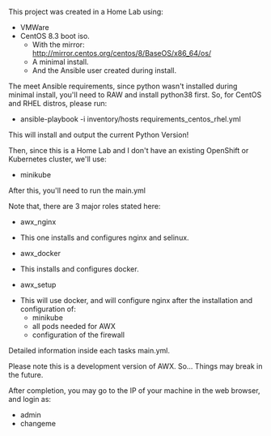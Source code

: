 This project was created in a Home Lab using:

* VMWare
* CentOS 8.3 boot iso.
  * With the mirror: http://mirror.centos.org/centos/8/BaseOS/x86_64/os/
  * A minimal install.
  * And the Ansible user created during install.

The meet Ansible requirements, since python wasn't installed during minimal install, you'll need to RAW and install python38 first.
So, for CentOS and RHEL distros, please run:

* ansible-playbook -i inventory/hosts requirements_centos_rhel.yml

This will install and output the current Python Version!

Then, since this is a Home Lab and I don't have an existing OpenShift or Kubernetes cluster, we'll use:

* minikube

After this, you'll need to run the main.yml

Note that, there are 3 major roles stated here:

- awx_nginx
 * This one installs and configures nginx and selinux.


- awx_docker
 * This installs and configures docker.


- awx_setup
 * This will use docker, and will configure nginx after the installation and configuration of:
   - minikube
   - all pods needed for AWX
   - configuration of the firewall

Detailed information inside each tasks main.yml.

Please note this is a development version of AWX. So... Things may break in the future.

After completion, you may go to the IP of your machine in the web browser, and login as:
- admin
- changeme